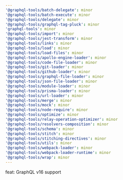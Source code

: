 ```yaml
---
'@graphql-tools/batch-delegate': minor
'@graphql-tools/batch-execute': minor
'@graphql-tools/delegate': minor
'@graphql-tools/graphql-tag-pluck': minor
'graphql-tools': minor
'@graphql-tools/import': minor
'@graphql-tools/jest-transform': minor
'@graphql-tools/links': minor
'@graphql-tools/load': minor
'@graphql-tools/load-files': minor
'@graphql-tools/apollo-engine-loader': minor
'@graphql-tools/code-file-loader': minor
'@graphql-tools/git-loader': minor
'@graphql-tools/github-loader': minor
'@graphql-tools/graphql-file-loader': minor
'@graphql-tools/json-file-loader': minor
'@graphql-tools/module-loader': minor
'@graphql-tools/prisma-loader': minor
'@graphql-tools/url-loader': minor
'@graphql-tools/merge': minor
'@graphql-tools/mock': minor
'@graphql-tools/node-require': minor
'@graphql-tools/optimize': minor
'@graphql-tools/relay-operation-optimizer': minor
'@graphql-tools/resolvers-composition': minor
'@graphql-tools/schema': minor
'@graphql-tools/stitch': minor
'@graphql-tools/stitching-directives': minor
'@graphql-tools/utils': minor
'@graphql-tools/webpack-loader': minor
'@graphql-tools/webpack-loader-runtime': minor
'@graphql-tools/wrap': minor
---
```


feat: GraphQL v16 support
